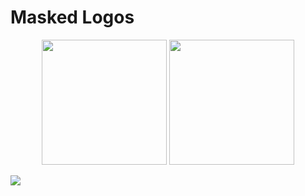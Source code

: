 # Masked Logos

<p >
  <div align="center" >
 <img width="200" height="200" src="https://github.com/Kanishk-K-U/style-guidelines/blob/master/logos/masked%20logos/logo-light-mask.png">
 <img width="200" height="200" src="https://github.com/Kanishk-K-U/style-guidelines/blob/master/logos/masked%20logos/logo-dark-mask.png">
    </div>
</p>
<img src="https://github.com/Kanishk-K-U/style-guidelines/blob/master/logos/masked%20logos/logo-wide-light-mask.png">
